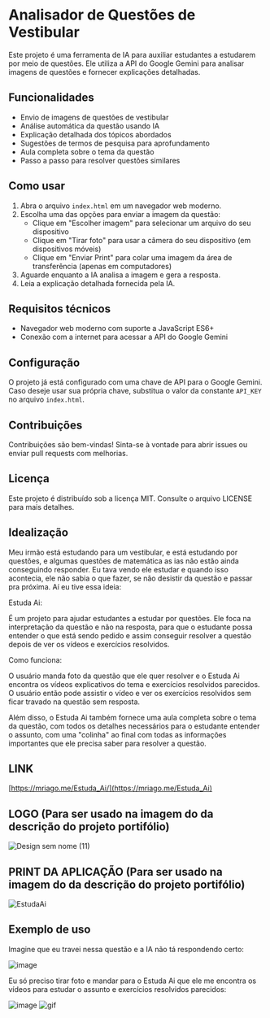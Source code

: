 # Analisador de Questões de Vestibular

Este projeto é uma ferramenta de IA para auxiliar estudantes a estudarem por meio de questões. Ele utiliza a API do Google Gemini para analisar imagens de questões e fornecer explicações detalhadas.

## Funcionalidades

- Envio de imagens de questões de vestibular
- Análise automática da questão usando IA
- Explicação detalhada dos tópicos abordados
- Sugestões de termos de pesquisa para aprofundamento
- Aula completa sobre o tema da questão
- Passo a passo para resolver questões similares

## Como usar

1. Abra o arquivo `index.html` em um navegador web moderno.
2. Escolha uma das opções para enviar a imagem da questão:
   - Clique em "Escolher imagem" para selecionar um arquivo do seu dispositivo
   - Clique em "Tirar foto" para usar a câmera do seu dispositivo (em dispositivos móveis)
   - Clique em "Enviar Print" para colar uma imagem da área de transferência (apenas em computadores)
3. Aguarde enquanto a IA analisa a imagem e gera a resposta.
4. Leia a explicação detalhada fornecida pela IA.

## Requisitos técnicos

- Navegador web moderno com suporte a JavaScript ES6+
- Conexão com a internet para acessar a API do Google Gemini

## Configuração

O projeto já está configurado com uma chave de API para o Google Gemini. Caso deseje usar sua própria chave, substitua o valor da constante `API_KEY` no arquivo `index.html`.

## Contribuições

Contribuições são bem-vindas! Sinta-se à vontade para abrir issues ou enviar pull requests com melhorias.

## Licença

Este projeto é distribuído sob a licença MIT. Consulte o arquivo LICENSE para mais detalhes.

## Idealização

Meu irmão está estudando para um vestibular, e está estudando por questões, e algumas questões de matemática as ias não estão ainda conseguindo responder. Eu tava vendo ele estudar e quando isso acontecia, ele não sabia o que fazer, se não desistir da questão e passar pra próxima. Aí eu tive essa ideia:

Estuda Ai:

É um projeto para ajudar estudantes a estudar por questões. Ele foca na interpretação da questão e não na resposta, para que o estudante possa entender o que está sendo pedido e assim conseguir resolver a questão depois de ver os vídeos e exercícios resolvidos.

Como funciona:

O usuário manda foto da questão que ele quer resolver e o Estuda Ai encontra os vídeos explicativos do tema e exercícios resolvidos parecidos. O usuário então pode assistir o vídeo e ver os exercícios resolvidos sem ficar travado na questão sem resposta.

Além disso, o Estuda Ai também fornece uma aula completa sobre o tema da questão, com todos os detalhes necessários para o estudante entender o assunto, com uma "colinha" ao final com todas as informações importantes que ele precisa saber para resolver a questão.


## LINK

[https://mriago.me/Estuda_Ai/](https://mriago.me/Estuda_Ai)

## LOGO (Para ser usado na imagem do da descrição do projeto portifólio)

![Design sem nome (11)](https://github.com/user-attachments/assets/65d0bec0-e009-47f8-aa3d-47d66f5ef20a)


## PRINT DA APLICAÇÃO (Para ser usado na imagem do da descrição do projeto portifólio)

![EstudaAi](https://github.com/user-attachments/assets/7666aa7f-e93a-4925-a73d-2a6a290aaca9)


## Exemplo de uso

Imagine que eu travei nessa questão e a IA não tá respondendo certo:

![image](https://github.com/user-attachments/assets/3e2ac15e-aab1-4c61-8c48-51f985a556e2)

Eu só preciso tirar foto e mandar para o Estuda Ai que ele me encontra os vídeos para estudar o assunto e exercícios resolvidos parecidos:

![image](https://github.com/user-attachments/assets/3ee39072-12d3-4543-b34d-e8bb48698d3c)
![gif](https://github.com/user-attachments/assets/9c8479fb-dedb-4cf9-9af1-76a9623a51ec)




